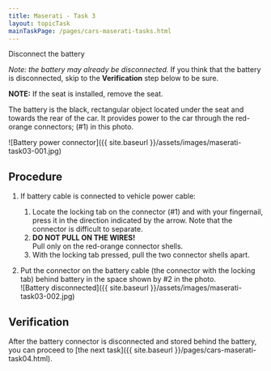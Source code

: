 ```yaml
---
title: Maserati - Task 3
layout: topicTask
mainTaskPage: /pages/cars-maserati-tasks.html
---
```


Disconnect the battery 

_Note: the battery may already be disconnected._ If you think that the battery is disconnected, skip to the **Verification** step below to be sure.

**NOTE:** If the seat is installed, remove the seat.

The battery is the black, rectangular object located under the seat and towards the rear of the car. It provides power to the car through the red-orange connectors; (#1) in this photo.

![Battery power connector]({{ site.baseurl }}/assets/images/maserati-task03-001.jpg)

## Procedure

1. If battery cable is connected to vehicle power cable:
	1. Locate the locking tab on the connector (#1) and with your fingernail, press it in the direction indicated by the arrow. Note that the connector is difficult to separate.
	2. **DO NOT PULL ON THE WIRES!** <br />Pull only on the red-orange connector shells.
	2. With the locking tab pressed, pull the two connector shells apart.

2. Put the connector on the battery cable (the connector with the locking tab) behind battery in the space shown by #2 in the photo. <br />![Battery disconnected]({{ site.baseurl }}/assets/images/maserati-task03-002.jpg)


## Verification

After the battery connector is disconnected and stored behind the battery, you can proceed to [the next task]({{ site.baseurl }}/pages/cars-maserati-task04.html).


